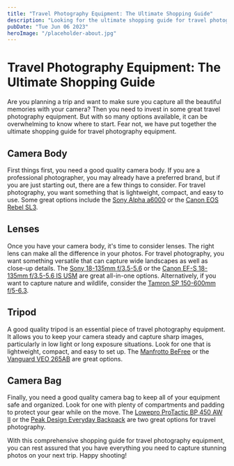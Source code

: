 ```yaml
---
title: "Travel Photography Equipment: The Ultimate Shopping Guide"
description: "Looking for the ultimate shopping guide for travel photography equipment? Look no further! Our comprehensive guide covers everything you need to know."
pubDate: "Tue Jun 06 2023"
heroImage: "/placeholder-about.jpg"
---
```


# Travel Photography Equipment: The Ultimate Shopping Guide

Are you planning a trip and want to make sure you capture all the beautiful memories with your camera? Then you need to invest in some great travel photography equipment. But with so many options available, it can be overwhelming to know where to start. Fear not, we have put together the ultimate shopping guide for travel photography equipment.

## Camera Body

First things first, you need a good quality camera body. If you are a professional photographer, you may already have a preferred brand, but if you are just starting out, there are a few things to consider. For travel photography, you want something that is lightweight, compact, and easy to use. Some great options include the [Sony Alpha a6000](https://www.amazon.com/dp/B00I8BICCG/?tag=yourtag-20) or the [Canon EOS Rebel SL3](https://www.amazon.com/dp/B07Q6ZFK21/?tag=yourtag-20).

## Lenses

Once you have your camera body, it&#39;s time to consider lenses. The right lens can make all the difference in your photos. For travel photography, you want something versatile that can capture wide landscapes as well as close-up details. The [Sony 18-135mm f/3.5-5.6](https://www.amazon.com/dp/B078JGPZ8M/?tag=yourtag-20) or the [Canon EF-S 18-135mm f/3.5-5.6 IS USM](https://www.amazon.com/dp/B01D4EYNUG/?tag=yourtag-20) are great all-in-one options. Alternatively, if you want to capture nature and wildlife, consider the [Tamron SP 150-600mm f/5-6.3](https://www.amazon.com/dp/B00SAPKKTW/?tag=yourtag-20).

## Tripod

A good quality tripod is an essential piece of travel photography equipment. It allows you to keep your camera steady and capture sharp images, particularly in low light or long exposure situations. Look for one that is lightweight, compact, and easy to set up. The [Manfrotto BeFree](https://www.amazon.com/dp/B00COLBNTK/?tag=yourtag-20) or the [Vanguard VEO 265AB](https://www.amazon.com/dp/B01MFAABYF/?tag=yourtag-20) are great options.

## Camera Bag

Finally, you need a good quality camera bag to keep all of your equipment safe and organized. Look for one with plenty of compartments and padding to protect your gear while on the move. The [Lowepro ProTactic BP 450 AW II](https://www.amazon.com/dp/B07S9JG9C8/?tag=yourtag-20) or the [Peak Design Everyday Backpack](https://www.amazon.com/dp/B01LWDCGGY/?tag=yourtag-20) are two great options for travel photography.

With this comprehensive shopping guide for travel photography equipment, you can rest assured that you have everything you need to capture stunning photos on your next trip. Happy shooting!
